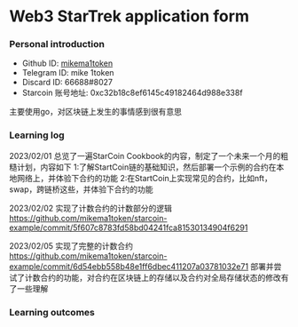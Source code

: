 

# Web3 StarTrek application form

### Personal introduction

* Github ID: [mikema1token](https://github.com/mikema1token)
* Telegram ID: mike 1token
* Discard ID: 66688#8027
* Starcoin 账号地址: 0xc32b18c8ef6145c49182464d988e338f


主要使用go，对区块链上发生的事情感到很有意思 

### Learning log
2023/02/01
总览了一遍StarCoin Cookbook的内容，制定了一个未来一个月的粗糙计划，内容如下
1:了解StartCoin链的基础知识，然后部署一个示例的合约在本地网络上，并体验下合约的功能
2:在StartCoin上实现常见的合约，比如nft，swap，跨链桥这些，并体验下合约的功能

2023/02/02
实现了计数合约的计数部分的逻辑
https://github.com/mikema1token/starcoin-example/commit/5f607c8783fd58bd04241fca81530134904f6291

2023/02/05
实现了完整的计数合约
https://github.com/mikema1token/starcoin-example/commit/6d54ebb558b48e1ff6dbec411207a03781032e71
部署并尝试了计数合约的功能，对合约在区块链上的存储以及合约对全局存储状态的修改有了一些理解
### Learning outcomes